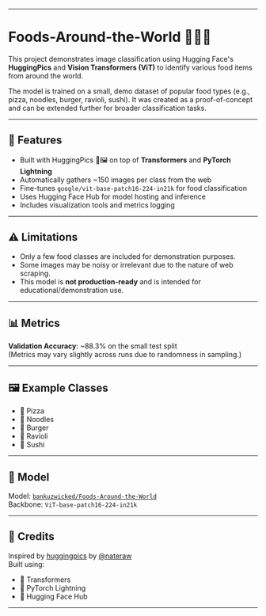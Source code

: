 

---

# Foods-Around-the-World 🍕🍣🍜

This project demonstrates image classification using Hugging Face's **HuggingPics** and **Vision Transformers (ViT)** to identify various food items from around the world.

The model is trained on a small, demo dataset of popular food types (e.g., pizza, noodles, burger, ravioli, sushi). It was created as a proof-of-concept and can be extended further for broader classification tasks.

---

## 🚀 Features

- Built with HuggingPics 🤗🖼 on top of **Transformers** and **PyTorch Lightning**
- Automatically gathers ~150 images per class from the web
- Fine-tunes `google/vit-base-patch16-224-in21k` for food classification
- Uses Hugging Face Hub for model hosting and inference
- Includes visualization tools and metrics logging

---

## ⚠️ Limitations

- Only a few food classes are included for demonstration purposes.
- Some images may be noisy or irrelevant due to the nature of web scraping.
- This model is **not production-ready** and is intended for educational/demonstration use.

---

## 📊 Metrics

**Validation Accuracy**: ~88.3% on the small test split  
(Metrics may vary slightly across runs due to randomness in sampling.)

---

## 🖼️ Example Classes

- 🍕 Pizza  
- 🍜 Noodles  
- 🍔 Burger  
- 🥟 Ravioli  
- 🍣 Sushi  

---

## 🧠 Model

Model: [`bankuzwicked/Foods-Around-the-World`](https://huggingface.co/bankuzwicked/Foods-Around-the-World)  
Backbone: `ViT-base-patch16-224-in21k`

---

## 🙌 Credits

Inspired by [huggingpics](https://github.com/nateraw/huggingpics) by [@nateraw](https://huggingface.co/nateraw)  
Built using:  
- 🤗 Transformers  
- 🐍 PyTorch Lightning  
- 🧪 Hugging Face Hub

---
